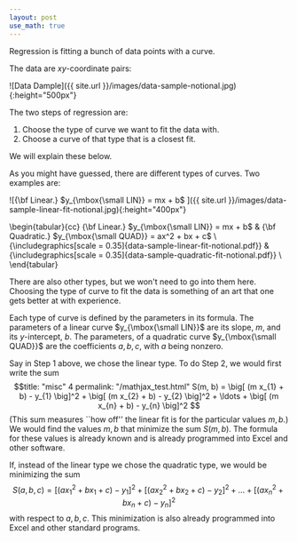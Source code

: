 ```yaml
---
layout: post
use_math: true
---
```


Regression is fitting a bunch of data points with a curve.

The data are $xy$-coordinate pairs:

![Data Dample]({{ site.url }}/images/data-sample-notional.jpg){:height="500px"}

The two steps of regression are:
<OL>

<LI>  Choose the type of curve we want to fit the data with.

<LI>  Choose a curve of that type that is a closest fit.

</OL>
We will explain these below.


As you might have guessed, there are different types of curves.  Two examples are:


![{\bf Linear.} $y_{\mbox{\small LIN}} = mx + b$ ]({{ site.url }}/images/data-sample-linear-fit-notional.jpg){:height="400px"}


\begin{tabular}{cc}
{\bf Linear.} $y_{\mbox{\small LIN}} = mx + b$ & {\bf Quadratic.} $y_{\mbox{\small QUAD}} = ax^2 + bx + c$ \\
{\includegraphics[scale = 0.35]{data-sample-linear-fit-notional.pdf}} &
{\includegraphics[scale = 0.35]{data-sample-quadratic-fit-notional.pdf}} \\
\end{tabular}

There are also other types, but we won't need to go into them here.  Choosing the type of curve to fit the data is something of an art that one gets better at with experience.

Each type of curve is defined by the parameters in its formula. The parameters of a linear curve $y_{\mbox{\small LIN}}$ are its slope, $m$, and its $y$-intercept, $b$.  The parameters, of a quadratic curve $y_{\mbox{\small QUAD}}$ are the coefficients $a, b, c$, with $a$ being nonzero.

Say in Step 1 above, we chose the linear type.  To do Step 2, we would first write the sum
$$title: "misc"
4
permalink: "/mathjax_test.html"
S(m, b) = 
\big[
(m x_{1} + b) - y_{1}
\big]^2 + 
\big[
(m x_{2} + b) - y_{2}
\big]^2 + 
\ldots +
\big[
(m x_{n} + b) - y_{n}
\big]^2
$$
(This sum measures ``how off'' the linear fit is for the particular values $m, b$.) We would find the values $m, b$ that minimize the sum $S(m, b)$.  The formula for these values is already known and is already programmed into Excel and other software.


If, instead of the linear type we chose the quadratic type, we would be minimizing the sum
$$
S(a, b, c) = 
\big[
(a x_{1}^2 + bx_{1} + c) - y_{1}
\big]^2 + 
\big[
(a x_{2}^2 + bx_{2} + c) - y_{2}
\big]^2 + 
\ldots +
\big[
(a x_{n}^2 + bx_{n} + c) - y_{n}
\big]^2
$$
with respect to $a, b, c$.  This minimization is also already programmed into Excel and other standard programs.
